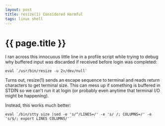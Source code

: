 ```yaml
---
layout: post
title: resize(1) Considered Harmful
tags: linux shell
---
```


# {{ page.title }}

I ran across this innocuous little line in a profile script while trying to debug why buffered input was discarded if received before login was completed:

    eval `/usr/bin/resize -u 2>/dev/null`

Turns out, resize(1) sends an escape sequence to terminal and reads return characters to get terminal size. This can mess up if something is buffered in STDIN so we can't run it at login (or probably even anytime that terminal I/O might be happening).

Instead, this works much better:

    eval `/bin/stty size |sed -e 's/^/LINES=/' -e 's/ /; COLUMNS=/' -e 's/$/; export LINES COLUMNS/'`

